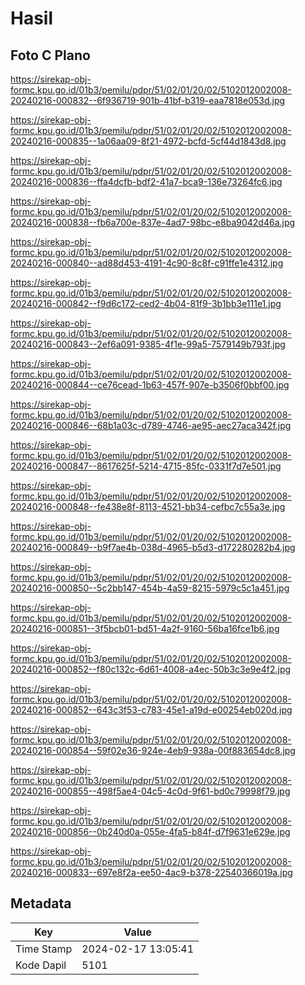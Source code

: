 # Hasil

## Foto C Plano

https://sirekap-obj-formc.kpu.go.id/01b3/pemilu/pdpr/51/02/01/20/02/5102012002008-20240216-000832--6f936719-901b-41bf-b319-eaa7818e053d.jpg

https://sirekap-obj-formc.kpu.go.id/01b3/pemilu/pdpr/51/02/01/20/02/5102012002008-20240216-000835--1a06aa09-8f21-4972-bcfd-5cf44d1843d8.jpg

https://sirekap-obj-formc.kpu.go.id/01b3/pemilu/pdpr/51/02/01/20/02/5102012002008-20240216-000836--ffa4dcfb-bdf2-41a7-bca9-136e73264fc6.jpg

https://sirekap-obj-formc.kpu.go.id/01b3/pemilu/pdpr/51/02/01/20/02/5102012002008-20240216-000838--fb6a700e-837e-4ad7-98bc-e8ba9042d46a.jpg

https://sirekap-obj-formc.kpu.go.id/01b3/pemilu/pdpr/51/02/01/20/02/5102012002008-20240216-000840--ad88d453-4191-4c90-8c8f-c91ffe1e4312.jpg

https://sirekap-obj-formc.kpu.go.id/01b3/pemilu/pdpr/51/02/01/20/02/5102012002008-20240216-000842--f9d6c172-ced2-4b04-81f9-3b1bb3e111e1.jpg

https://sirekap-obj-formc.kpu.go.id/01b3/pemilu/pdpr/51/02/01/20/02/5102012002008-20240216-000843--2ef6a091-9385-4f1e-99a5-7579149b793f.jpg

https://sirekap-obj-formc.kpu.go.id/01b3/pemilu/pdpr/51/02/01/20/02/5102012002008-20240216-000844--ce76cead-1b63-457f-907e-b3506f0bbf00.jpg

https://sirekap-obj-formc.kpu.go.id/01b3/pemilu/pdpr/51/02/01/20/02/5102012002008-20240216-000846--68b1a03c-d789-4746-ae95-aec27aca342f.jpg

https://sirekap-obj-formc.kpu.go.id/01b3/pemilu/pdpr/51/02/01/20/02/5102012002008-20240216-000847--8617625f-5214-4715-85fc-0331f7d7e501.jpg

https://sirekap-obj-formc.kpu.go.id/01b3/pemilu/pdpr/51/02/01/20/02/5102012002008-20240216-000848--fe438e8f-8113-4521-bb34-cefbc7c55a3e.jpg

https://sirekap-obj-formc.kpu.go.id/01b3/pemilu/pdpr/51/02/01/20/02/5102012002008-20240216-000849--b9f7ae4b-038d-4965-b5d3-d172280282b4.jpg

https://sirekap-obj-formc.kpu.go.id/01b3/pemilu/pdpr/51/02/01/20/02/5102012002008-20240216-000850--5c2bb147-454b-4a59-8215-5979c5c1a451.jpg

https://sirekap-obj-formc.kpu.go.id/01b3/pemilu/pdpr/51/02/01/20/02/5102012002008-20240216-000851--3f5bcb01-bd51-4a2f-9160-56ba16fce1b6.jpg

https://sirekap-obj-formc.kpu.go.id/01b3/pemilu/pdpr/51/02/01/20/02/5102012002008-20240216-000852--f80c132c-6d61-4008-a4ec-50b3c3e9e4f2.jpg

https://sirekap-obj-formc.kpu.go.id/01b3/pemilu/pdpr/51/02/01/20/02/5102012002008-20240216-000852--643c3f53-c783-45e1-a19d-e00254eb020d.jpg

https://sirekap-obj-formc.kpu.go.id/01b3/pemilu/pdpr/51/02/01/20/02/5102012002008-20240216-000854--59f02e36-924e-4eb9-938a-00f883654dc8.jpg

https://sirekap-obj-formc.kpu.go.id/01b3/pemilu/pdpr/51/02/01/20/02/5102012002008-20240216-000855--498f5ae4-04c5-4c0d-9f61-bd0c79998f79.jpg

https://sirekap-obj-formc.kpu.go.id/01b3/pemilu/pdpr/51/02/01/20/02/5102012002008-20240216-000856--0b240d0a-055e-4fa5-b84f-d7f9631e629e.jpg

https://sirekap-obj-formc.kpu.go.id/01b3/pemilu/pdpr/51/02/01/20/02/5102012002008-20240216-000833--697e8f2a-ee50-4ac9-b378-22540366019a.jpg


## Metadata

| Key        | Value               |
| ---------- | ------------------- |
| Time Stamp | 2024-02-17 13:05:41 |
| Kode Dapil | 5101                |



